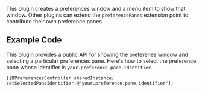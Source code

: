 This plugin creates a preferences window and a menu item to show that window. Other plugins can extend the `preferencePanes` extension point to contribute their own preference panes.

## Example Code

This plugin provides a public API for showing the preferenes window and selecting a particular preferences pane. Here's how to select the preference pane whose identifier is `your.preference.pane.identifier`.

    [[BPreferencesController sharedInstance] setSelectedPaneIdentifier:@"your.preference.pane.identifier"];